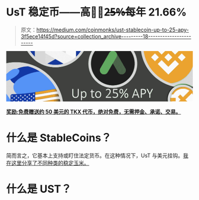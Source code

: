 # UsT 稳定币——高达̶2̶5̶%̶每年 21.66%

> 原文：<https://medium.com/coinmonks/ust-stablecoin-up-to-25-apy-3f5ece14f45d?source=collection_archive---------18----------------------->

![](img/28e79539e51e6446883f8edd50605743.png)

[**奖励:免费赠送约 50 美元的 TKX 代币，绝对免费，无需押金、承诺、交易。**](https://financialfreedom.quest/free-approx-usd-50-giveaways-by-doing-only-2-simple-steps-7c7d33e2378f?source=user_profile---------1----------------------------)

# 什么是 StableCoins？

简而言之，它基本上支持或盯住法定货币。在这种情况下，UsT 与美元挂钩。[我在这里分享了不同种类的稳定玉米。](https://financialfreedom.quest/high-yield-interest-stablecoins-from-singapore-context-c8c4f440e82f)

# 什么是 UST？